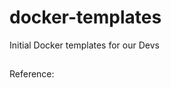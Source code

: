 # docker-templates
Initial Docker templates for our Devs

## 
Reference:

[https://docs.docker.com/compose/]: https://docs.docker.com/compose/
[https://docs.docker.com/]: https://docs.docker.com/

